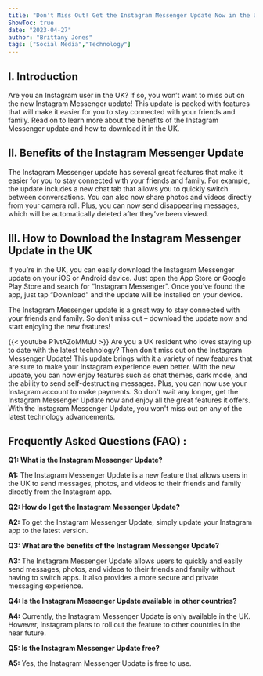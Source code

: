 ```yaml
---
title: "Don't Miss Out! Get the Instagram Messenger Update Now in the UK!"
ShowToc: true 
date: "2023-04-27"
author: "Brittany Jones" 
tags: ["Social Media","Technology"]
---
```

## I. Introduction

Are you an Instagram user in the UK? If so, you won’t want to miss out on the new Instagram Messenger update! This update is packed with features that will make it easier for you to stay connected with your friends and family. Read on to learn more about the benefits of the Instagram Messenger update and how to download it in the UK.

## II. Benefits of the Instagram Messenger Update

The Instagram Messenger update has several great features that make it easier for you to stay connected with your friends and family. For example, the update includes a new chat tab that allows you to quickly switch between conversations. You can also now share photos and videos directly from your camera roll. Plus, you can now send disappearing messages, which will be automatically deleted after they’ve been viewed.

## III. How to Download the Instagram Messenger Update in the UK

If you’re in the UK, you can easily download the Instagram Messenger update on your iOS or Android device. Just open the App Store or Google Play Store and search for “Instagram Messenger”. Once you’ve found the app, just tap “Download” and the update will be installed on your device.

The Instagram Messenger update is a great way to stay connected with your friends and family. So don’t miss out – download the update now and start enjoying the new features!

{{< youtube P1vtAZoMMuU >}} 
Are you a UK resident who loves staying up to date with the latest technology? Then don't miss out on the Instagram Messenger Update! This update brings with it a variety of new features that are sure to make your Instagram experience even better. With the new update, you can now enjoy features such as chat themes, dark mode, and the ability to send self-destructing messages. Plus, you can now use your Instagram account to make payments. So don't wait any longer, get the Instagram Messenger Update now and enjoy all the great features it offers. With the Instagram Messenger Update, you won't miss out on any of the latest technology advancements.

## Frequently Asked Questions (FAQ) :
**Q1: What is the Instagram Messenger Update?**

**A1:** The Instagram Messenger Update is a new feature that allows users in the UK to send messages, photos, and videos to their friends and family directly from the Instagram app.

**Q2: How do I get the Instagram Messenger Update?**

**A2:** To get the Instagram Messenger Update, simply update your Instagram app to the latest version.

**Q3: What are the benefits of the Instagram Messenger Update?**

**A3:** The Instagram Messenger Update allows users to quickly and easily send messages, photos, and videos to their friends and family without having to switch apps. It also provides a more secure and private messaging experience.

**Q4: Is the Instagram Messenger Update available in other countries?**

**A4:** Currently, the Instagram Messenger Update is only available in the UK. However, Instagram plans to roll out the feature to other countries in the near future.

**Q5: Is the Instagram Messenger Update free?**

**A5:** Yes, the Instagram Messenger Update is free to use.


